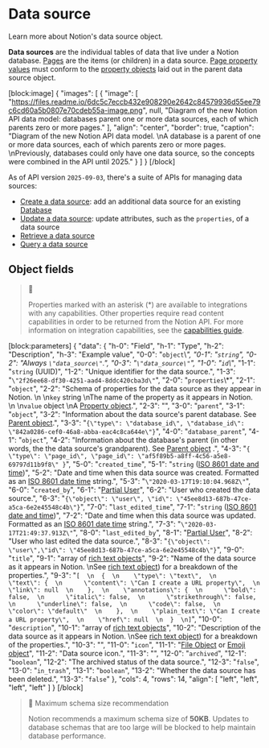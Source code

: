 # Data source

Learn more about Notion's data source object.

**Data sources** are the individual tables of data that live under a Notion database. [Pages](ref:page) are the items (or children) in a data source. [Page property values](ref:page#property-value-object) must conform to the [property objects](ref:property-object) laid out in the parent data source object.

[block:image]
{
  "images": [
    {
      "image": [
        "https://files.readme.io/6dc5c7eccb432e908290e2642c84579936d55ee79c6cd60a5b0807e70cdeb55a-image.png",
        null,
        "Diagram of the new Notion API data model: databases parent one or more data sources, each of which parents zero or more pages."
      ],
      "align": "center",
      "border": true,
      "caption": "Diagram of the new Notion API data model.  \nA database is a parent of one or more data sources, each of which parents zero or more pages.  \nPreviously, databases could only have one data source, so the concepts were combined in the API until 2025."
    }
  ]
}
[/block]


As of API version `2025-09-03`, there's a suite of APIs for managing data sources:

- [Create a data source](ref:create-a-data-source): add an additional data source for an existing [Database](ref:database)
- [Update a data source](ref:update-a-data-source): update attributes, such as the `properties`, of a data source
- [Retrieve a data source](ref:retrieve-a-data-source)
- [Query a data source](ref:query-a-data-source)

## Object fields

> 📘 
> 
> Properties marked with an asterisk (\*) are available to integrations with any capabilities. Other properties require read content capabilities in order to be returned from the Notion API. For more information on integration capabilities, see the [capabilities guide](ref:capabilities).

[block:parameters]
{
  "data": {
    "h-0": "Field",
    "h-1": "Type",
    "h-2": "Description",
    "h-3": "Example value",
    "0-0": "`object`\\*",
    "0-1": "`string`",
    "0-2": "Always `\"data_source\"`.",
    "0-3": "`\"data_source\"`",
    "1-0": "`id`\\*",
    "1-1": "`string` (UUID)",
    "1-2": "Unique identifier for the data source.",
    "1-3": "`\"2f26ee68-df30-4251-aad4-8ddc420cba3d\"`",
    "2-0": "`properties`\\*",
    "2-1": "`object`",
    "2-2": "Schema of properties for the data source as they appear in Notion.  \n  \n`key` string  \nThe name of the property as it appears in Notion.  \n  \n`value` object  \nA [Property object](https://developers.notion.com/reference/property-object).",
    "2-3": "",
    "3-0": "`parent`",
    "3-1": "`object`",
    "3-2": "Information about the data source's parent database. See [Parent object](ref:parent-object).",
    "3-3": "`{\"type\": \"database_id\", \"database_id\": \"842a0286-cef0-46a8-abba-eac4c8ca644e\"}`",
    "4-0": "`database_parent`",
    "4-1": "`object`",
    "4-2": "Information about the database's parent (in other words, the the data source's grandparent). See [Parent object](ref:parent-object) .",
    "4-3": "`{ \"type\": \"page_id\", \"page_id\": \"af5f89b5-a8ff-4c56-a5e8-69797d11b9f8\" }`",
    "5-0": "`created_time`",
    "5-1": "`string` ([ISO 8601 date and time](https://en.wikipedia.org/wiki/ISO_8601))",
    "5-2": "Date and time when this data source was created. Formatted as an [ISO 8601 date time](https://en.wikipedia.org/wiki/ISO_8601) string.",
    "5-3": "`\"2020-03-17T19:10:04.968Z\"`",
    "6-0": "`created_by`",
    "6-1": "[Partial User](ref:user)",
    "6-2": "User who created the data source.",
    "6-3": "`{\"object\": \"user\", \"id\": \"45ee8d13-687b-47ce-a5ca-6e2e45548c4b\"}`",
    "7-0": "`last_edited_time`",
    "7-1": "`string` ([ISO 8601 date and time](https://en.wikipedia.org/wiki/ISO_8601))",
    "7-2": "Date and time when this data source was updated. Formatted as an [ISO 8601 date time](https://en.wikipedia.org/wiki/ISO_8601) string.",
    "7-3": "`\"2020-03-17T21:49:37.913Z\"`",
    "8-0": "`last_edited_by`",
    "8-1": "[Partial User](ref:user)",
    "8-2": "User who last edited the data source.",
    "8-3": "`{\"object\": \"user\",\"id\": \"45ee8d13-687b-47ce-a5ca-6e2e45548c4b\"}`",
    "9-0": "`title`",
    "9-1": "array of [rich text objects](ref:rich-text)",
    "9-2": "Name of the data source as it appears in Notion.  \nSee [rich text object](ref:rich-text)) for a breakdown of the properties.",
    "9-3": "`[  \n  {  \n    \"type\": \"text\",  \n    \"text\": {  \n      \"content\": \"Can I create a URL property\",  \n      \"link\": null  \n    },  \n    \"annotations\": {  \n      \"bold\": false,  \n      \"italic\": false,  \n      \"strikethrough\": false,  \n      \"underline\": false,  \n      \"code\": false,  \n      \"color\": \"default\"  \n    },  \n    \"plain_text\": \"Can I create a URL property\",  \n    \"href\": null  \n  }  \n]`",
    "10-0": "`description`",
    "10-1": "array of [rich text objects](ref:rich-text)",
    "10-2": "Description of the data source as it appears in Notion.  \nSee [rich text object](ref:rich-text)) for a breakdown of the properties.",
    "10-3": "",
    "11-0": "`icon`",
    "11-1": "[File Object](ref:file-object) or [Emoji object](ref:emoji-object)",
    "11-2": "Data source icon.",
    "11-3": "",
    "12-0": "`archived`",
    "12-1": "`boolean`",
    "12-2": "The archived status of the  data source.",
    "12-3": "`false`",
    "13-0": "`in_trash`",
    "13-1": "`boolean`",
    "13-2": "Whether the data source has been deleted.",
    "13-3": "`false`"
  },
  "cols": 4,
  "rows": 14,
  "align": [
    "left",
    "left",
    "left",
    "left"
  ]
}
[/block]


> 🚧 Maximum schema size recommendation
> 
> Notion recommends a maximum schema size of **50KB**. Updates to database schemas that are too large will be blocked to help maintain database performance.
